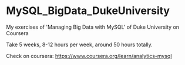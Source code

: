 # MySQL_BigData_DukeUniversity
My exercises of 'Managing Big Data with MySQL' of Duke University on Coursera

Take 5 weeks, 8-12 hours per week, around 50 hours totally.

Check on coursera: https://www.coursera.org/learn/analytics-mysql
